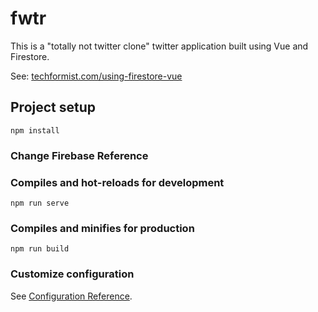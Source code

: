 # fwtr

This is a "totally not twitter clone" twitter application built using Vue and Firestore.

See: [techformist.com/using-firestore-vue](https://techformist.com/using-firestore-vue)

## Project setup

```
npm install
```

### Change Firebase Reference

### Compiles and hot-reloads for development

```
npm run serve
```

### Compiles and minifies for production

```
npm run build
```

### Customize configuration

See [Configuration Reference](https://cli.vuejs.org/config/).
